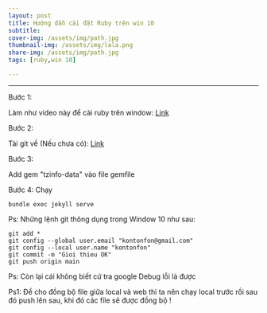 ```yaml
---
layout: post
title: Hướng dẫn cài đặt Ruby trên win 10
subtitle: 
cover-img: /assets/img/path.jpg
thumbnail-img: /assets/img/lala.png
share-img: /assets/img/path.jpg
tags: [ruby,win 10]

---
```



<style TYPE="text/css">
code.has-jax {font: inherit; font-size: 100%; background: inherit; border: inherit;}
</style>
<script type="text/x-mathjax-config">
MathJax.Hub.Config({
    tex2jax: {
        inlineMath: [['$','$'], ['\\(','\\)']],
        skipTags: ['script', 'noscript', 'style', 'textarea', 'pre'] // removed 'code' entry
    }
});
MathJax.Hub.Queue(function() {
    var all = MathJax.Hub.getAllJax(), i;
    for(i = 0; i < all.length; i += 1) {
        all[i].SourceElement().parentNode.className += ' has-jax';
    }
});
</script>
<script type="text/javascript" src="https://cdnjs.cloudflare.com/ajax/libs/mathjax/2.7.4/MathJax.js?config=TeX-AMS_HTML-full"></script>

----------------
Bước 1: 

Làm như video này để cài ruby trên window: [Link](https://www.youtube.com/watch?v=HlfvhkDuicc)

Bước 2: 

Tài git về (Nếu chưa có): [Link](https://www.youtube.com/watch?v=nbFwejIsHlY&t=205s)

Bước 3: 

Add gem "tzinfo-data" vào file gemfile

Bước 4: Chạy

~~~
bundle exec jekyll serve
~~~

Ps: Những lệnh git thông dụng trong Window 10 như sau:

~~~
git add *
git config --global user.email "kontonfon@gmail.com"
git config --local user.name "kontonfon"
git commit -m "Gioi thieu OK"
git push origin main
~~~

Ps: Còn lại cái không biết cứ tra google Debug lỗi là được 

Ps1: Để cho đồng bộ file giữa local và web thì ta nên chạy local trước rồi sau đó push lên sau, khi đó các file sẽ được đồng bộ !
